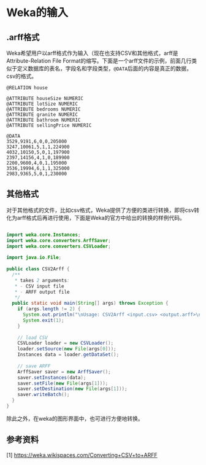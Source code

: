 # Weka的输入
## .arff格式
Weka希望用户以arff格式作为输入（现在也支持CSV和其他格式，arff是Attribute-Relation File Format的缩写。下面是一个arff文件的示例，前面几行类似于定义数据库的表名，字段名和字段类型，`@DATA`后面的内容是真正的数据，csv的格式。

```
@RELATION house

@ATTRIBUTE houseSize NUMERIC
@ATTRIBUTE lotSize NUMERIC
@ATTRIBUTE bedrooms NUMERIC
@ATTRIBUTE granite NUMERIC
@ATTRIBUTE bathroom NUMERIC
@ATTRIBUTE sellingPrice NUMERIC

@DATA
3529,9191,6,0,0,205000 
3247,10061,5,1,1,224900 
4032,10150,5,0,1,197900 
2397,14156,4,1,0,189900 
2200,9600,4,0,1,195000 
3536,19994,6,1,1,325000 
2983,9365,5,0,1,230000
```
## 其他格式
对于其他格式的文件，比如csv格式，Weka提供了方便的类进行转换，即将csv转化为arff格式后再进行使用，下面是Weka的官方中给出的转换的样例代码。

```java

import weka.core.Instances;
import weka.core.converters.ArffSaver;
import weka.core.converters.CSVLoader;
 
import java.io.File;
 
public class CSV2Arff {
  /**
   * takes 2 arguments:
   * - CSV input file
   * - ARFF output file
   */
  public static void main(String[] args) throws Exception {
    if (args.length != 2) {
      System.out.println("\nUsage: CSV2Arff <input.csv> <output.arff>\n");
      System.exit(1);
    }
 
    // load CSV
    CSVLoader loader = new CSVLoader();
    loader.setSource(new File(args[0]));
    Instances data = loader.getDataSet();
 
    // save ARFF
    ArffSaver saver = new ArffSaver();
    saver.setInstances(data);
    saver.setFile(new File(args[1]));
    saver.setDestination(new File(args[1]));
    saver.writeBatch();
  }
}
```
除此之外，在weka的图形界面中，也可进行方便地转换。

## 参考资料
[1] https://weka.wikispaces.com/Converting+CSV+to+ARFF
